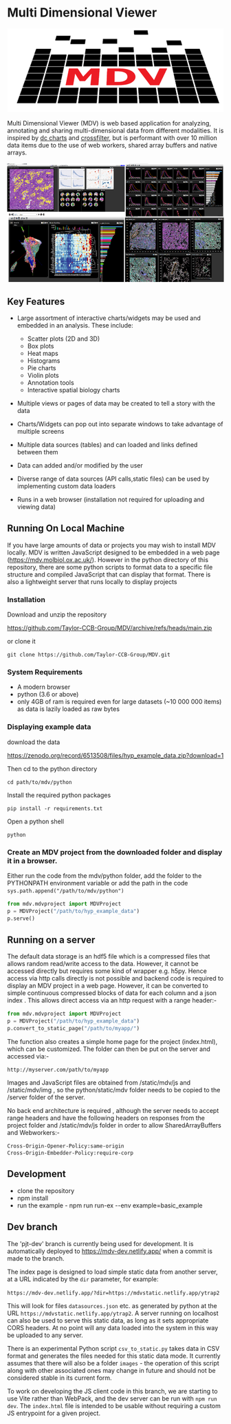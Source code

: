 # Multi Dimensional Viewer


![logo](images/mdv_logo.png)

Multi Dimensional Viewer (MDV) is web based application for analyzing, annotating and sharing multi-dimensional data from different modalities.  It is inspired by [dc charts](https://dc-js.github.io/dc.js/) and [crossfilter](https://square.github.io/crossfilter/), but is performant with over 10 million data items due to the use of web workers, shared array buffers and native arrays.  
&nbsp;
![summary](images/summary.png)

## Key Features

* Large assortment of interactive charts/widgets may be used and embedded in an analysis. These include:
    * Scatter plots (2D and 3D)
    * Box plots
    * Heat maps
    * Histograms
    * Pie charts
    * Violin plots
    * Annotation tools
    * Interactive spatial biology charts 

* Multiple views or pages of data may be created to tell a story with the data

* Charts/Widgets can pop out into separate windows to take advantage of multiple screens

* Multiple data sources (tables) and can loaded and links defined between them

* Data can added and/or modified by the user

* Diverse range of data sources (API calls,static files) can be used by implementing custom data loaders 

* Runs in a web browser (installation not required for uploading and viewing data)


## Running On Local Machine

If you have large amounts of data or projects you may wish to install MDV locally. MDV is written JavaScript designed to be embedded in a web page (https://mdv.molbiol.ox.ac.uk/). However in the python directory of this repository, there are some python scripts to format data to a specific file structure and compiled JavaScript that can display that format. There is also a lightweight server that runs locally to display projects

### Installation

Download and unzip the repository

https://github.com/Taylor-CCB-Group/MDV/archive/refs/heads/main.zip

or clone it
```
git clone https://github.com/Taylor-CCB-Group/MDV.git
```


### System Requirements

* A modern browser
* python (3.6 or above)
* only 4GB of ram is required even for large datasets (~10 000 000 items) as data is lazily loaded as raw bytes

### Displaying example data
download the  data

https://zenodo.org/record/6513508/files/hyp_example_data.zip?download=1

Then cd to the python directory
```
cd path/to/mdv/python
```

Install the required python packages
```
pip install -r requirements.txt
```

Open a python shell
```
python
```

### Create an MDV project from the downloaded folder and display it in a browser. 
Either run the code from the mdv/python folder, add 
the folder to the PYTHONPATH environment variable or add the path in the code `sys.path.append("/path/to/mdv/python")`
```python
from mdv.mdvproject import MDVProject
p = MDVProject("/path/to/hyp_example_data")
p.serve()
```

## Running on a server


The default data storage is an hdf5 file which is a compressed files that allows random read/write access to the data. However, it cannot be accessed directly but requires some kind of wrapper e.g. h5py. Hence access via http calls directly is not possible and backend code is required to display an MDV project in a web page. However, it can be converted to simple continuous compressed blocks of data for each column and a json index . This allows direct access via an http request with a range header:-

```python
from mdv.mdvproject import MDVProject
p = MDVProject("/path/to/hyp_example_data")
p.convert_to_static_page("/path/to/myapp/")
```

The function also creates a simple home page for the project (index.html), which can be customized. The folder can then be put on the server and accessed via:-
```
http://myserver.com/path/to/myapp
```

Images and JavaScript files are obtained from /static/mdv/js and /static/mdv/img , so the python/static/mdv folder needs to be copied to the /server folder of the server. 


No back end architecture is required , although the server needs to accept range headers and have the following headers on responses from the project folder and /static/mdv/js folder in order to allow SharedArrayBuffers and Webworkers:-

```
Cross-Origin-Opener-Policy:same-origin
Cross-Origin-Embedder-Policy:require-corp
```


## Development

* clone the repository
* npm install
* run the example - npm run run-ex --env example=basic_example

## Dev branch

The 'pjt-dev' branch is currently being used for development. It is automatically deployed to https://mdv-dev.netlify.app/ when a commit is made to the branch.

The index page is designed to load simple static data from another server, at a URL indicated by the `dir` parameter, for example:

`https://mdv-dev.netlify.app/?dir=https://mdvstatic.netlify.app/ytrap2`

This will look for files `datasources.json` etc. as generated by python at the URL `https://mdvstatic.netlify.app/ytrap2`. A server running on localhost can also be used to serve this static data, as long as it sets appropriate CORS headers. At no point will any data loaded into the system in this way be uploaded to any server.

There is an experimental Python script `csv_to_static.py` takes data in CSV format and generates the files needed for this static data mode. It currently assumes that there will also be a folder `images` - the operation of this script along with other associated ones may change in future and should not be considered stable in its current form.

To work on developing the JS client code in this branch, we are starting to use Vite rather than WebPack, and the dev server can be run with `npm run dev`. The `index.html` file is intended to be usable without requiring a custom JS entrypoint for a given project.
